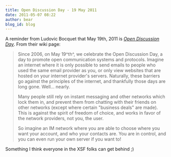 ```yaml
---
title: Open Discussion Day - 19 May 2011
date: 2011-05-07 08:22
author: bear
blog_id: blog
---
```


A reminder from Ludovic Bocquet that May 19th, 2011 is [*Open Discussion Day*](http://opendiscussionday.org/). From their wiki page:

> Since 2006, on May 19^th^, we celebrate the Open Discussion Day, a day 
> to promote open communication systems and protocols. Imagine an 
> internet where it is only possible to send emails to people who used 
> the same email provider as you, or only view websites that are hosted 
> on your internet provider's servers. Naturally, these barriers go 
> against the principles of the internet, and thankfully those days are 
> long gone. Well… nearly. 
> 
> Many people still rely on instant messaging and other networks which
> lock them in, and prevent them from chatting with their friends on 
> other networks (except where certain "business deals" are made). This 
> is against the spirit of freedom of choice, and works in favor of the 
> network providers, not you, the user. 
> 
> So imagine an IM network where you are able to choose where you want 
> your account, and who your contacts are. You are in control, and you 
> can even run your own server if you want to!

Something I think everyone in the XSF folks can get behind ;)
